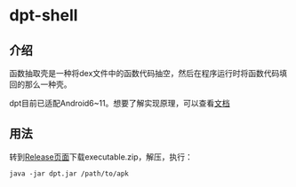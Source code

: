 # dpt-shell

## 介绍

函数抽取壳是一种将dex文件中的函数代码抽空，然后在程序运行时将函数代码填回的那么一种壳。


dpt目前已适配Android6~11。想要了解实现原理，可以查看[文档](doc/HowItWorks.md)

## 用法

转到[Release页面](https://github.com/luoyesiqiu/dpt-shell/releases)下载executable.zip，解压，执行：

```
java -jar dpt.jar /path/to/apk
```